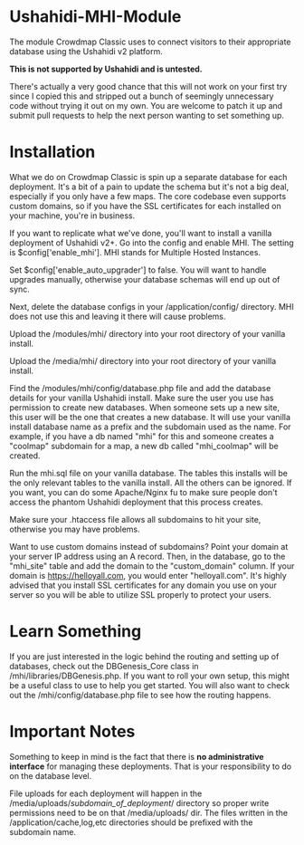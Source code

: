 Ushahidi-MHI-Module
===================

The module Crowdmap Classic uses to connect visitors to their appropriate database using the Ushahidi v2 platform.

**This is not supported by Ushahidi and is untested.**

There's actually a very good chance that this will not work on your first try since I copied this and stripped out a bunch of seemingly unnecessary code without trying it out on my own. You are welcome to patch it up and submit pull requests to help the next person wanting to set something up.

Installation
============

What we do on Crowdmap Classic is spin up a separate database for each deployment. It's a bit of a pain to update the schema but it's not a big deal, especially if you only have a few maps. The core codebase even supports custom domains, so if you have the SSL certificates for each installed on your machine, you're in business.

If you want to replicate what we've done, you'll want to install a vanilla deployment of Ushahidi v2+. Go into the config and enable MHI. The setting is $config['enable_mhi']. MHI stands for Multiple Hosted Instances.

Set $config['enable_auto_upgrader'] to false. You will want to handle upgrades manually, otherwise your database schemas will end up out of sync.

Next, delete the database configs in your /application/config/ directory. MHI does not use this and leaving it there will cause problems.

Upload the /modules/mhi/ directory into your root directory of your vanilla install.

Upload the /media/mhi/ directory into your root directory of your vanilla install.

Find the /modules/mhi/config/database.php file and add the database details for your vanilla Ushahidi install. Make sure the user you use has permission to create new databases. When someone sets up a new site, this user will be the one that creates a new database. It will use your vanilla install database name as a prefix and the subdomain used as the name. For example, if you have a db named "mhi" for this and someone creates a "coolmap" subdomain for a map, a new db called "mhi_coolmap" will be created.

Run the mhi.sql file on your vanilla database. The tables this installs will be the only relevant tables to the vanilla install. All the others can be ignored. If you want, you can do some Apache/Nginx fu to make sure people don't access the phantom Ushahidi deployment that this process creates.

Make sure your .htaccess file allows all subdomains to hit your site, otherwise you may have problems.

Want to use custom domains instead of subdomains? Point your domain at your server IP address using an A record. Then, in the database, go to the "mhi_site" table and add the domain to the "custom_domain" column. If your domain is https://helloyall.com, you would enter "helloyall.com". It's highly advised that you install SSL certificates for any domain you use on your server so you will be able to utilize SSL properly to protect your users.

Learn Something
===============

If you are just interested in the logic behind the routing and setting up of databases, check out the DBGenesis_Core class in /mhi/libraries/DBGenesis.php. If you want to roll your own setup, this might be a useful class to use to help you get started. You will also want to check out the /mhi/config/database.php file to see how the routing happens.

Important Notes
===============

Something to keep in mind is the fact that there is **no administrative interface** for managing these deployments. That is your responsibility to do on the database level.

File uploads for each deployment will happen in the /media/uploads/*subdomain_of_deployment*/ directory so proper write permissions need to be on that /media/uploads/ dir. The files written in the /application/cache,log,etc directories should be prefixed with the subdomain name.